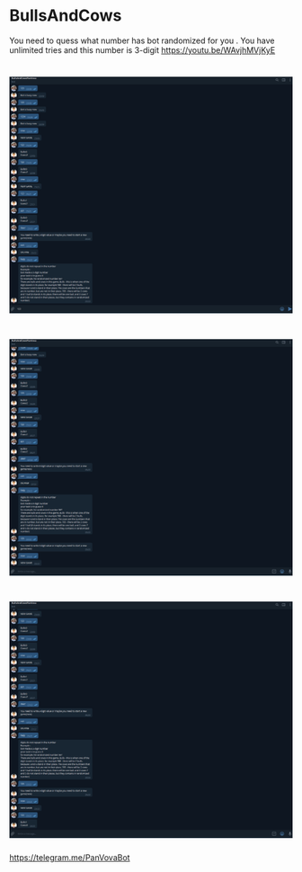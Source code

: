 # BullsAndCows
You need to quess what number has bot randomized for you . You have unlimited tries and this number is 3-digit
https://youtu.be/WAvjhMVjKyE
# ![alt text](https://github.com/PanVova/BullsAndCows/blob/master/Watch%20dogs%202%20%20354.jpg)
# ![alt text](https://github.com/PanVova/BullsAndCows/blob/master/Watch%20dogs%202%20%20355.jpg)
# ![alt text](https://github.com/PanVova/BullsAndCows/blob/master/Watch%20dogs%202%20%20356.jpg)

https://telegram.me/PanVovaBot
